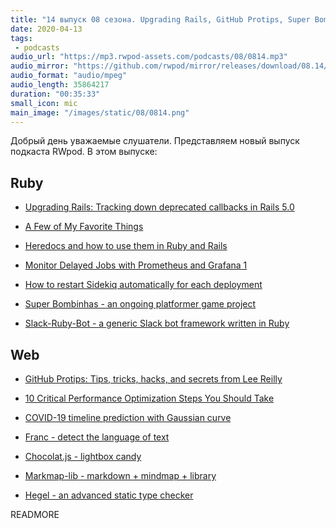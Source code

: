 ```yaml
---
title: "14 выпуск 08 сезона. Upgrading Rails, GitHub Protips, Super Bombinhas, COVID-19 timeline prediction, Franc и прочее"
date: 2020-04-13
tags:
 - podcasts
audio_url: "https://mp3.rwpod-assets.com/podcasts/08/0814.mp3"
audio_mirror: "https://github.com/rwpod/mirror/releases/download/08.14/0814.mp3"
audio_format: "audio/mpeg"
audio_length: 35864217
duration: "00:35:33"
small_icon: mic
main_image: "/images/static/08/0814.png"
---
```


Добрый день уважаемые слушатели. Представляем новый выпуск подкаста RWpod. В этом выпуске:

## Ruby

 - [Upgrading Rails: Tracking down deprecated callbacks in Rails 5.0](https://labs.clio.com/upgrading-rails-tracking-down-deprecated-callbacks-in-rails-5-0-b4288c5fab5e)
 - [A Few of My Favorite Things](https://blog.testdouble.com/posts/2020-04-07-favorite-things/)
 - [Heredocs and how to use them in Ruby and Rails](https://blog.saeloun.com/2020/04/08/heredoc-in-ruby-and-rails)


 - [Monitor Delayed Jobs with Prometheus and Grafana 1](https://medium.com/faun/monitor-delayed-jobs-with-prometheus-and-grafana-1-bc32ae12525c)
 - [How to restart Sidekiq automatically for each deployment](https://www.codewithjason.com/restart-sidekiq-automatically-deployment/)
 - [Super Bombinhas - an ongoing platformer game project](https://github.com/victords/super-bombinhas)
 - [Slack-Ruby-Bot - a generic Slack bot framework written in Ruby](https://github.com/slack-ruby/slack-ruby-bot)

## Web

 - [GitHub Protips: Tips, tricks, hacks, and secrets from Lee Reilly](https://github.blog/2020-04-09-github-protips-tips-tricks-hacks-and-secrets-from-lee-reilly/)
 - [10 Critical Performance Optimization Steps You Should Take](https://medium.com/better-programming/10-critical-performance-optimization-steps-you-should-take-b560a3fcf658)
 - [COVID-19 timeline prediction with Gaussian curve](https://covid-gauss.site/)


 - [Franc - detect the language of text](https://github.com/wooorm/franc)
 - [Chocolat.js - lightbox candy](http://chocolat.insipi.de/)
 - [Markmap-lib - markdown + mindmap + library](https://markmap.js.org/)
 - [Hegel - an advanced static type checker](https://jsmonk.github.io/hegel/)


READMORE
